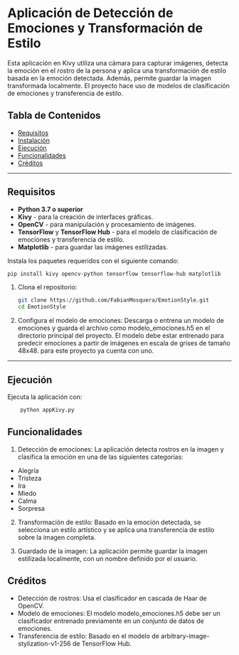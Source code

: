 # Aplicación de Detección de Emociones y Transformación de Estilo

Esta aplicación en Kivy utiliza una cámara para capturar imágenes, detecta la emoción en el rostro de la persona y aplica una transformación de estilo basada en la emoción detectada. Además, permite guardar la imagen transformada localmente. El proyecto hace uso de modelos de clasificación de emociones y transferencia de estilo.

## Tabla de Contenidos

- [Requisitos](#requisitos)
- [Instalación](#instalación)
- [Ejecución](#ejecución)
- [Funcionalidades](#funcionalidades)
- [Créditos](#créditos)

---

## Requisitos

- **Python 3.7 o superior**
- **Kivy** - para la creación de interfaces gráficas.
- **OpenCV** - para manipulación y procesamiento de imágenes.
- **TensorFlow** y **TensorFlow Hub** - para el modelo de clasificación de emociones y transferencia de estilo.
- **Matplotlib** - para guardar las imágenes estilizadas.

Instala los paquetes requeridos con el siguiente comando:

```bash
pip install kivy opencv-python tensorflow tensorflow-hub matplotlib
```

1. Clona el repositorio:
   ```bash
   git clone https://github.com/FabianMosquera/EmotionStyle.git
   cd EmotionStyle

2. Configura el modelo de emociones:
Descarga o entrena un modelo de emociones y guarda el archivo como modelo_emociones.h5 en el directorio principal del proyecto.
El modelo debe estar entrenado para predecir emociones a partir de imágenes en escala de grises de tamaño 48x48. para este proyecto ya cuenta con uno.

---

## Ejecución

Ejecuta la aplicación con:

```bash
    python appKivy.py
```

## Funcionalidades

1. Detección de emociones: La aplicación detecta rostros en la imagen y clasifica la emoción en una de las siguientes categorías:

* Alegría
* Tristeza
* Ira
* Miedo
* Calma
* Sorpresa

2. Transformación de estilo: Basado en la emoción detectada, se selecciona un estilo artístico y se aplica una transferencia de estilo sobre la imagen completa.

3. Guardado de la imagen: La aplicación permite guardar la imagen estilizada localmente, con un nombre definido por el usuario.


## Créditos
- Detección de rostros: Usa el clasificador en cascada de Haar de OpenCV.
- Modelo de emociones: El modelo modelo_emociones.h5 debe ser un clasificador entrenado previamente en un conjunto de datos de emociones.
- Transferencia de estilo: Basado en el modelo de arbitrary-image-stylization-v1-256 de TensorFlow Hub.